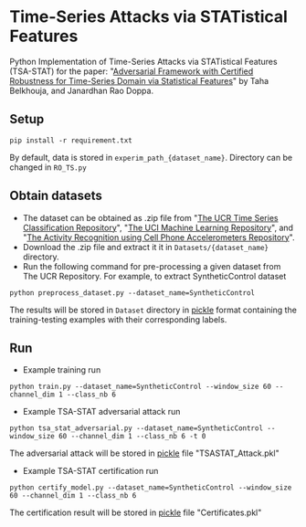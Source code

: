 # Time-Series Attacks via STATistical Features
Python Implementation of Time-Series Attacks via STATistical Features (TSA-STAT) for the paper: "[Adversarial Framework with Certified Robustness for Time-Series Domain via Statistical Features]()" by Taha Belkhouja, and Janardhan Rao Doppa.

## Setup 
```
pip install -r requirement.txt
```
By default, data is stored in `experim_path_{dataset_name}`. Directory can be changed in `RO_TS.py`


## Obtain datasets
- The dataset can be obtained as .zip file from "[The UCR Time Series Classification Repository](http://www.timeseriesclassification.com/dataset.php)", "[The UCI Machine Learning Repository](http://archive.ics.uci.edu/ml/datasets/smartphone-based+recognition+of+human+activities+and+postural+transitions)", and "[The Activity Recognition using Cell Phone Accelerometers Repository](https://www.cis.fordham.edu/wisdm/dataset.php)".
- Download the .zip file and extract it it in `Datasets/{dataset_name}` directory.
- Run the following command for pre-processing a given dataset from The UCR Repository. For example, to extract SyntheticControl dataset
```
python preprocess_dataset.py --dataset_name=SyntheticControl 
```
The results will be stored in `Dataset` directory in [pickle](https://docs.python.org/3/library/pickle.html) format containing the training-testing examples with their corresponding labels.

## Run
- Example  training run
```
python train.py --dataset_name=SyntheticControl --window_size 60 --channel_dim 1 --class_nb 6
```

- Example TSA-STAT adversarial attack run
```
python tsa_stat_adversarial.py --dataset_name=SyntheticControl --window_size 60 --channel_dim 1 --class_nb 6 -t 0
```
The adversarial attack will be stored in [pickle](https://docs.python.org/3/library/pickle.html) file "TSASTAT_Attack.pkl"

- Example TSA-STAT certification run
```
python certify_model.py --dataset_name=SyntheticControl --window_size 60 --channel_dim 1 --class_nb 6 
```
The certification result  will be stored in [pickle](https://docs.python.org/3/library/pickle.html) file "Certificates.pkl"